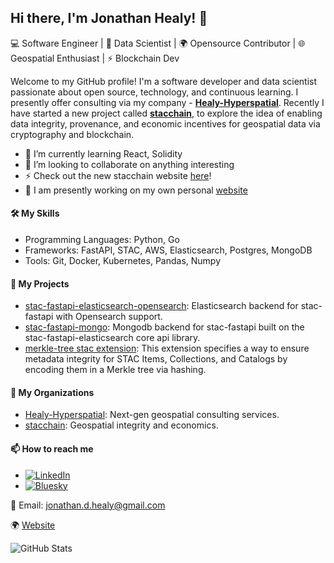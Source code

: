 ## Hi there, I'm Jonathan Healy! 👋

💻 Software Engineer | 🧠 Data Scientist | 🌍 Opensource Contributor | 🌐 Geospatial Enthusiast | ⚡ Blockchain Dev

Welcome to my GitHub profile! I'm a software developer and data scientist passionate about open source, technology, and continuous learning. I presently offer consulting via my company - [**Healy-Hyperspatial**](https://github.com/Healy-Hyperspatial). Recently I have started a new project called [**stacchain**](https://github.com/stacchain), to explore the idea of enabling data integrity, provenance, and economic incentives for geospatial data via cryptography and blockchain.  


- 🌱 I’m currently learning React, Solidity
- 👯 I’m looking to collaborate on anything interesting
- ⚡ Check out the new stacchain website [here](https://stacchain.github.io)!
- 🧠 I am presently working on my own personal [website](https://jonhaealy1.github.io)
   
#### 🛠️ My Skills
- Programming Languages: Python, Go
- Frameworks: FastAPI, STAC, AWS, Elasticsearch, Postgres, MongoDB
- Tools: Git, Docker, Kubernetes, Pandas, Numpy

#### 🚀 My Projects
- [stac-fastapi-elasticsearch-opensearch](https://github.com/stac-utils/stac-fastapi-elasticsearch-opensearch): Elasticsearch backend for stac-fastapi with Opensearch support.
- [stac-fastapi-mongo](https://github.com/Healy-Hyperspatial/stac-fastapi-mongo): Mongodb backend for stac-fastapi built on the stac-fastapi-elasticsearch core api library.
- [merkle-tree stac extension](https://github.com/stacchain/merkle-tree): This extension specifies a way to ensure metadata integrity for STAC Items, Collections, and Catalogs by encoding them in a Merkle tree via hashing.

#### 🔭 My Organizations
- [Healy-Hyperspatial](https://github.com/Healy-Hyperspatial): Next-gen geospatial consulting services.
- [stacchain](https://github.com/stacchain): Geospatial integrity and economics.

#### 📫 How to reach me
- [![LinkedIn](https://img.shields.io/badge/-LinkedIn-blue?style=flat-square&logo=Linkedin&logoColor=white&link=https://www.linkedin.com/in/jonathan-d-healy/)](https://www.linkedin.com/in/jonathan-d-healy/)
- [![Bluesky](https://img.shields.io/badge/-Bluesky-%2300acee?style=flat-square&logo=bluesky&logoColor=white)](https://bsky.app/profile/jonhealy1.github.io)

📧 Email: jonathan.d.healy@gmail.com   
   
🌍 [Website](https://jonhealy1.github.io)

![GitHub Stats](https://github-readme-stats.vercel.app/api?username=jonhealy1&show_icons=true)

<!--
**jonhealy1/jonhealy1** is a ✨ _special_ ✨ repository because its `README.md` (this file) appears on your GitHub profile.

Here are some ideas to get you started:

- 🔭 I’m currently working on ...
- 🌱 I’m currently learning ...
- 👯 I’m looking to collaborate on ...
- 🤔 I’m looking for help with ...
- 💬 Ask me about ...
- 📫 How to reach me: ...
- 😄 Pronouns: ...
- ⚡ Fun fact: ...
-->

